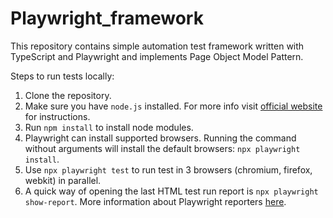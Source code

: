 # Playwright_framework
This repository contains simple automation test framework written with TypeScript and Playwright and implements Page Object Model Pattern.

Steps to run tests locally:
1. Clone the repository.
2. Make sure you have `node.js` installed. For more info visit [official website](https://nodejs.org/en/download) for instructions.
3. Run `npm install` to install node modules.
4. Playwright can install supported browsers. Running the command without arguments will install the default browsers: `npx playwright install`.
5. Use `npx playwright test` to run test in 3 browsers (chromium, firefox, webkit) in parallel.
6. A quick way of opening the last HTML test run report is `npx playwright show-report`. More information about Playwright reporters [here](https://playwright.dev/docs/test-reporters#introduction).
